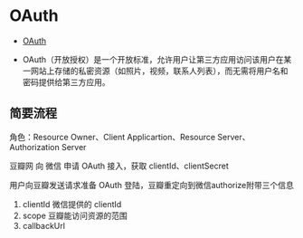 # OAuth

- [OAuth](https://zh.wikipedia.org/wiki/OAuth)

- OAuth（开放授权）是一个开放标准，允许用户让第三方应用访问该用户在某一网站上存储的私密资源（如照片，视频，联系人列表），而无需将用户名和密码提供给第三方应用。

## 简要流程

角色：Resource Owner、Client Applicartion、Resource Server、Authorization Server

豆瓣网 向 微信 申请 OAuth 接入，获取 clientId、clientSecret

用户向豆瓣发送请求准备 OAuth 登陆，豆瓣重定向到微信authorize附带三个信息

1. clientId 微信提供的 clientId
2. scope 豆瓣能访问资源的范围
3. callbackUrl 

